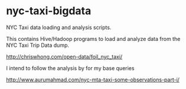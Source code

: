 nyc-taxi-bigdata
================

NYC Taxi data loading and analysis scripts.

This contains Hive/Hadoop programs to load and analyze data from the NYC Taxi Trip Data dump.

http://chriswhong.com/open-data/foil_nyc_taxi/

I intend to follow the analysis by for my base queries

http://www.aurumahmad.com/nyc-mta-taxi-some-observations-part-i/
